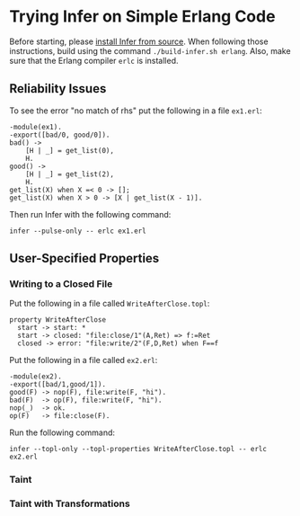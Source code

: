 # Trying Infer on Simple Erlang Code

Before starting, please [install Infer from source](https://github.com/facebook/infer/blob/main/INSTALL.md#install-infer-from-source).
When following those instructions, build using the command `./build-infer.sh erlang`.
Also, make sure that the Erlang compiler `erlc` is installed.

## Reliability Issues

To see the error "no match of rhs" put the following in a file `ex1.erl`:


    -module(ex1).
    -export([bad/0, good/0]).
    bad() ->
        [H | _] = get_list(0),
        H.
    good() ->
        [H | _] = get_list(2),
        H.
    get_list(X) when X =< 0 -> [];
    get_list(X) when X > 0 -> [X | get_list(X - 1)].


Then run Infer with the following command:

    infer --pulse-only -- erlc ex1.erl

## User-Specified Properties

### Writing to a Closed File

Put the following in a file called `WriteAfterClose.topl`:

    property WriteAfterClose
      start -> start: *
      start -> closed: "file:close/1"(A,Ret) => f:=Ret
      closed -> error: "file:write/2"(F,D,Ret) when F==f

Put the following in a file called `ex2.erl`:

    -module(ex2).
    -export([bad/1,good/1]).
    good(F) -> nop(F), file:write(F, "hi").
    bad(F)  -> op(F), file:write(F, "hi").
    nop(_)  -> ok.
    op(F)   -> file:close(F).

Run the following command:

    infer --topl-only --topl-properties WriteAfterClose.topl -- erlc ex2.erl


### Taint

### Taint with Transformations

